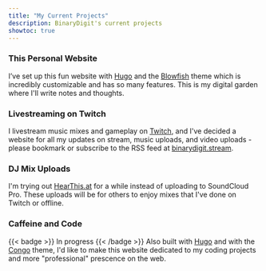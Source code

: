 ```yaml
---
title: "My Current Projects"
description: BinaryDigit's current projects
showtoc: true
---
```


### This Personal Website

I’ve set up this fun website with [Hugo](https://gohugo.io) and the [Blowfish](https://blowfish.page) theme which is incredibly customizable and has so many features. This is my digital garden where I'll write notes and thoughts.


### Livestreaming on Twitch

I livestream music mixes and gameplay on [Twitch](https://www.twitch.tv/binarydigit/about), and I've decided a website for all my updates on stream, music uploads, and video uploads - please bookmark or subscribe to the RSS feed at [binarydigit.stream](https://binarydigit.stream).


### DJ Mix Uploads

I'm trying out [HearThis.at](https://hearthis.at/binarydigitdj) for a while instead of uploading to SoundCloud Pro. These uploads will be for others to enjoy mixes that I've done on Twitch or offline.

### Caffeine and Code

{{< badge >}} In progress {{< /badge >}} 
Also built with [Hugo](https://gohugo.io) and with the [Congo](https://jpanther.github.io/congo) theme, I'd like to make this website dedicated to my coding projects and more "professional" prescence on the web.

